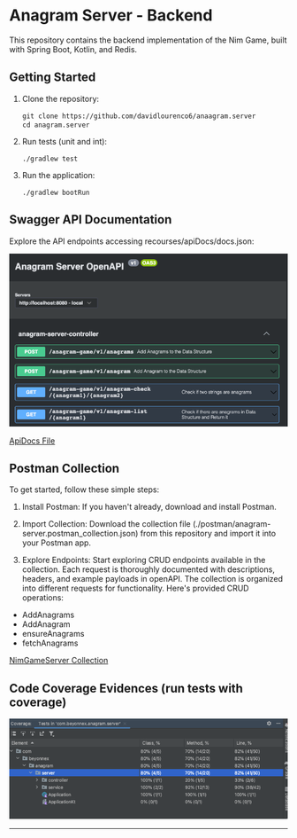 # Anagram Server - Backend

This repository contains the backend implementation of the Nim Game, built with Spring Boot, Kotlin, and Redis.

## Getting Started

1. Clone the repository:

    ```
    git clone https://github.com/davidlourenco6/anaagram.server
    cd anagram.server
    ```

2. Run tests (unit and int):

    ```
    ./gradlew test
    ```

3. Run the application:

    ```
    ./gradlew bootRun
    ```

## Swagger API Documentation

Explore the API endpoints accessing recourses/apiDocs/docs.json:

![img_1.png](img_1.png)

[ApiDocs File](src/main/resources/apiDocs/docs.json)

## Postman Collection

To get started, follow these simple steps:

1. Install Postman: If you haven't already, download and install Postman.

2. Import Collection: Download the collection file (./postman/anagram-server.postman_collection.json) from this repository and import it into your Postman app.

3. Explore Endpoints: Start exploring CRUD endpoints available in the collection. Each request is thoroughly documented with descriptions, headers, and example payloads in openAPI.
The collection is organized into different requests for functionality. Here's provided CRUD operations:

- AddAnagrams
- AddAnagram
- ensureAnagrams
- fetchAnagrams

[NimGameServer Collection](./postman/anagram-server.postman_collection.json)

## Code Coverage Evidences (run tests with coverage)
![img.png](img.png)


---
